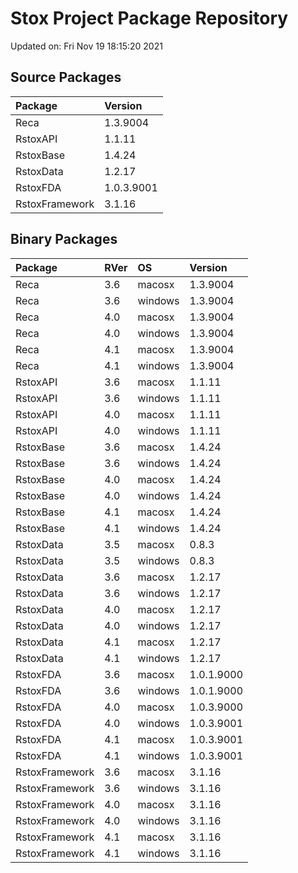 # Stox Project Package Repository


Updated on: Fri Nov 19 18:15:20 2021
## Source Packages

|Package        |Version    |
|:--------------|:----------|
|Reca           |1.3.9004   |
|RstoxAPI       |1.1.11     |
|RstoxBase      |1.4.24     |
|RstoxData      |1.2.17     |
|RstoxFDA       |1.0.3.9001 |
|RstoxFramework |3.1.16     |

## Binary Packages

|Package        |RVer |OS      |Version    |
|:--------------|:----|:-------|:----------|
|Reca           |3.6  |macosx  |1.3.9004   |
|Reca           |3.6  |windows |1.3.9004   |
|Reca           |4.0  |macosx  |1.3.9004   |
|Reca           |4.0  |windows |1.3.9004   |
|Reca           |4.1  |macosx  |1.3.9004   |
|Reca           |4.1  |windows |1.3.9004   |
|RstoxAPI       |3.6  |macosx  |1.1.11     |
|RstoxAPI       |3.6  |windows |1.1.11     |
|RstoxAPI       |4.0  |macosx  |1.1.11     |
|RstoxAPI       |4.0  |windows |1.1.11     |
|RstoxBase      |3.6  |macosx  |1.4.24     |
|RstoxBase      |3.6  |windows |1.4.24     |
|RstoxBase      |4.0  |macosx  |1.4.24     |
|RstoxBase      |4.0  |windows |1.4.24     |
|RstoxBase      |4.1  |macosx  |1.4.24     |
|RstoxBase      |4.1  |windows |1.4.24     |
|RstoxData      |3.5  |macosx  |0.8.3      |
|RstoxData      |3.5  |windows |0.8.3      |
|RstoxData      |3.6  |macosx  |1.2.17     |
|RstoxData      |3.6  |windows |1.2.17     |
|RstoxData      |4.0  |macosx  |1.2.17     |
|RstoxData      |4.0  |windows |1.2.17     |
|RstoxData      |4.1  |macosx  |1.2.17     |
|RstoxData      |4.1  |windows |1.2.17     |
|RstoxFDA       |3.6  |macosx  |1.0.1.9000 |
|RstoxFDA       |3.6  |windows |1.0.1.9000 |
|RstoxFDA       |4.0  |macosx  |1.0.3.9000 |
|RstoxFDA       |4.0  |windows |1.0.3.9001 |
|RstoxFDA       |4.1  |macosx  |1.0.3.9001 |
|RstoxFDA       |4.1  |windows |1.0.3.9001 |
|RstoxFramework |3.6  |macosx  |3.1.16     |
|RstoxFramework |3.6  |windows |3.1.16     |
|RstoxFramework |4.0  |macosx  |3.1.16     |
|RstoxFramework |4.0  |windows |3.1.16     |
|RstoxFramework |4.1  |macosx  |3.1.16     |
|RstoxFramework |4.1  |windows |3.1.16     |
